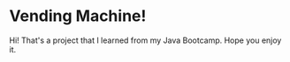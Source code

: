 <h1> Vending Machine! </h1>

Hi! That's a project that I learned from my Java Bootcamp. Hope you enjoy it.
